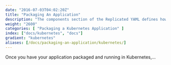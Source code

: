 ```yaml
---
date: "2016-07-03T04:02:20Z"
title: "Packaging An Application"
description: "The components section of the Replicated YAML defines how the containers will be created and started."
weight: "2600"
categories: [ "Packaging a Kubernetes Application" ]
index: ["docs/kubernetes", "docs"]
gradient: "kubernetes"
aliases: [/docs/packaging-an-application/kubernetes/]
---
```


Once you have your application packaged and running in Kubernetes,...
